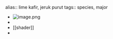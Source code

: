 alias:: lime kafir, jeruk purut
tags:: species, major

- ![image.png](https://peach-geographical-bat-397.mypinata.cloud/ipfs/QmS2F7LxG8dwJjTiZ4gGvMLaj2Ne8eNswccLHkUa3KXLtE)
-
- [[shader]]
-